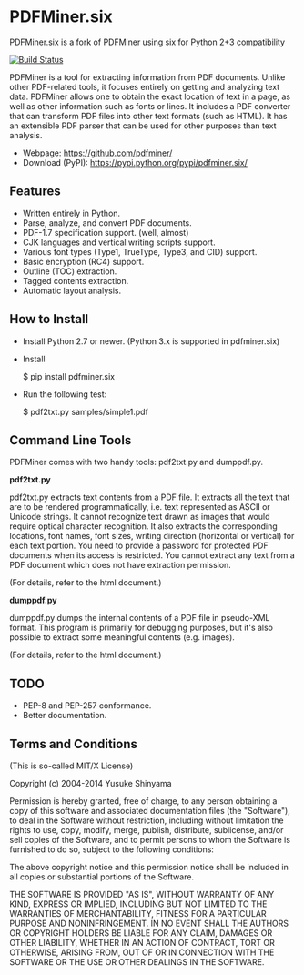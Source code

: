 PDFMiner.six
============

PDFMiner.six is a fork of PDFMiner using six for Python 2+3 compatibility

[![Build Status](https://travis-ci.org/pdfminer/pdfminer.six.svg?branch=master)](https://travis-ci.org/pdfminer/pdfminer.six)

PDFMiner is a tool for extracting information from PDF documents.
Unlike other PDF-related tools, it focuses entirely on getting 
and analyzing text data. PDFMiner allows one to obtain
the exact location of text in a page, as well as 
other information such as fonts or lines.
It includes a PDF converter that can transform PDF files
into other text formats (such as HTML). It has an extensible
PDF parser that can be used for other purposes than text analysis.

 * Webpage: https://github.com/pdfminer/
 * Download (PyPI): https://pypi.python.org/pypi/pdfminer.six/


Features
--------

 * Written entirely in Python.
 * Parse, analyze, and convert PDF documents.
 * PDF-1.7 specification support. (well, almost)
 * CJK languages and vertical writing scripts support.
 * Various font types (Type1, TrueType, Type3, and CID) support.
 * Basic encryption (RC4) support.
 * Outline (TOC) extraction.
 * Tagged contents extraction.
 * Automatic layout analysis.


How to Install
--------------

 * Install Python 2.7 or newer. (Python 3.x is supported in pdfminer.six)
 * Install

    $ pip install pdfminer.six

 * Run the following test:

    $ pdf2txt.py samples/simple1.pdf


Command Line Tools
------------------

PDFMiner comes with two handy tools:
pdf2txt.py and dumppdf.py.

**pdf2txt.py**

pdf2txt.py extracts text contents from a PDF file.
It extracts all the text that are to be rendered programmatically,
i.e. text represented as ASCII or Unicode strings.
It cannot recognize text drawn as images that would require optical character recognition.
It also extracts the corresponding locations, font names, font sizes, writing
direction (horizontal or vertical) for each text portion.
You need to provide a password for protected PDF documents when its access is restricted.
You cannot extract any text from a PDF document which does not have extraction permission.

(For details, refer to the html document.)

**dumppdf.py**

dumppdf.py dumps the internal contents of a PDF file in pseudo-XML format. 
This program is primarily for debugging purposes,
but it's also possible to extract some meaningful contents (e.g. images).

(For details, refer to the html document.)


TODO
----

 * PEP-8 and PEP-257 conformance.
 * Better documentation.


Terms and Conditions
--------------------

(This is so-called MIT/X License)

Copyright (c) 2004-2014  Yusuke Shinyama <yusuke at cs dot nyu dot edu>

Permission is hereby granted, free of charge, to any person
obtaining a copy of this software and associated documentation
files (the "Software"), to deal in the Software without
restriction, including without limitation the rights to use,
copy, modify, merge, publish, distribute, sublicense, and/or
sell copies of the Software, and to permit persons to whom the
Software is furnished to do so, subject to the following
conditions:

The above copyright notice and this permission notice shall be
included in all copies or substantial portions of the Software.

THE SOFTWARE IS PROVIDED "AS IS", WITHOUT WARRANTY OF ANY
KIND, EXPRESS OR IMPLIED, INCLUDING BUT NOT LIMITED TO THE
WARRANTIES OF MERCHANTABILITY, FITNESS FOR A PARTICULAR
PURPOSE AND NONINFRINGEMENT. IN NO EVENT SHALL THE AUTHORS OR
COPYRIGHT HOLDERS BE LIABLE FOR ANY CLAIM, DAMAGES OR OTHER
LIABILITY, WHETHER IN AN ACTION OF CONTRACT, TORT OR
OTHERWISE, ARISING FROM, OUT OF OR IN CONNECTION WITH THE
SOFTWARE OR THE USE OR OTHER DEALINGS IN THE SOFTWARE.
